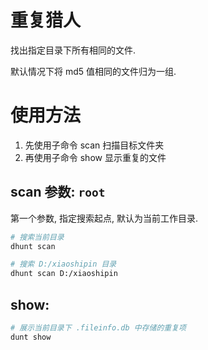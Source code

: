 # 重复猎人

找出指定目录下所有相同的文件.

默认情况下将 md5 值相同的文件归为一组.

# 使用方法

1. 先使用子命令 scan 扫描目标文件夹
2. 再使用子命令 show 显示重复的文件

## scan 参数: `root`

第一个参数, 指定搜索起点, 默认为当前工作目录.

```sh
# 搜索当前目录
dhunt scan

# 搜索 D:/xiaoshipin 目录
dhunt scan D:/xiaoshipin
```

<!-- ## `--fuzzy`

启用模糊搜索, 将判据 "相同" 更改为 "相似".

(暂不支持, 等我学明白聚类算法再来搞) -->

## show:

```sh
# 展示当前目录下 .fileinfo.db 中存储的重复项
dunt show
```
